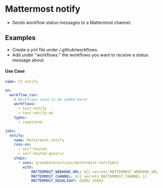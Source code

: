 # Mattermost notify

- Sends workflow status messages to a Mattermost channel.

## Examples

- Create a yml file under /.github/workflows.
- Add under "workflows:" the workflows you want to receive a status message about.

#### Use Case

```yaml
name: CI notify

on:
  workflow_run:
    # Workflows need to be added here!
    workflows:
      - test-notify
      - test-notify-ok
    types:
      - completed

jobs:
  notify:
    name: Mattermost notify
    runs-on:
      - self-hosted
      - self-hosted-generic
    steps:
      - uses: greenbone/actions/mattermost-notify@v1
        with:
            MATTERMOST_WEBHOOK_URL: ${{ secrets.MATTERMOST_WEBHOOK_URL }}
            MATTERMOST_CHANNEL: ${{ secrets.MATTERMOST_CHANNEL }}
            MATTERMOST_HIGHLIGHT: USER1 USER2
```
